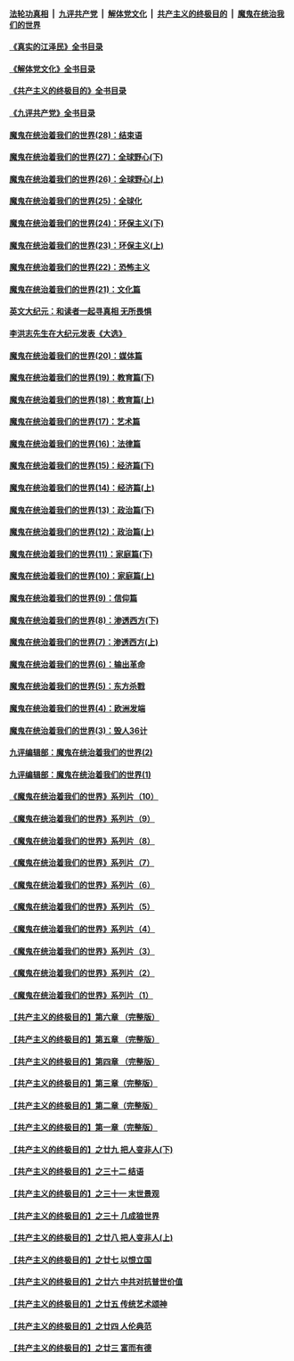 ####  [法轮功真相](../../../../basic/blob/master/README.md?t=04300931) &nbsp;|&nbsp; [九评共产党](../../../../9ping.md/blob/master/README.md?t=04300931) &nbsp;|&nbsp; [解体党文化](../../../../jtdwh.md/blob/master/README.md?t=04300931)  &nbsp;|&nbsp; [共产主义的终极目的](../../../../gczydzjmd.md/blob/master/README.md?t=04300931) &nbsp;|&nbsp; [魔鬼在统治我们的世界](../../../../mgztzwmdsj.md/blob/master/README.md?t=04300931) 

#### [《真实的江泽民》全书目录](../pages/nsc422/n13721399.md?t=04300931) 

#### [《解体党文化》全书目录](../pages/nsc422/n13721157.md?t=04300931) 

#### [《共产主义的终极目的》全书目录](../pages/nsc422/n13721048.md?t=04300931) 

#### [《九评共产党》全书目录](../pages/nsc422/n13708085.md?t=04300931) 

#### [魔鬼在统治着我们的世界(28)：结束语](../pages/nsc422/n10936246.md?t=04300931) 

#### [魔鬼在统治着我们的世界(27)：全球野心(下)](../pages/nsc422/n10928319.md?t=04300931) 

#### [魔鬼在统治着我们的世界(26)：全球野心(上)](../pages/nsc422/n10900318.md?t=04300931) 

#### [魔鬼在统治着我们的世界(25)：全球化](../pages/nsc422/n10788205.md?t=04300931) 

#### [魔鬼在统治着我们的世界(24)：环保主义(下)](../pages/nsc422/n10695307.md?t=04300931) 

#### [魔鬼在统治着我们的世界(23)：环保主义(上)](../pages/nsc422/n10688613.md?t=04300931) 

#### [魔鬼在统治着我们的世界(22)：恐怖主义](../pages/nsc422/n10614727.md?t=04300931) 

#### [魔鬼在统治着我们的世界(21)：文化篇](../pages/nsc422/n10597706.md?t=04300931) 

#### [英文大纪元：和读者一起寻真相 无所畏惧](../pages/nsc422/n12542027.md?t=04300931) 

#### [李洪志先生在大纪元发表《大选》](../pages/nsc422/n12534746.md?t=04300931) 

#### [魔鬼在统治着我们的世界(20)：媒体篇](../pages/nsc422/n10586579.md?t=04300931) 

#### [魔鬼在统治着我们的世界(19)：教育篇(下)](../pages/nsc422/n10564808.md?t=04300931) 

#### [魔鬼在统治着我们的世界(18)：教育篇(上)](../pages/nsc422/n10526970.md?t=04300931) 

#### [魔鬼在统治着我们的世界(17)：艺术篇](../pages/nsc422/n10499093.md?t=04300931) 

#### [魔鬼在统治着我们的世界(16)：法律篇](../pages/nsc422/n10485969.md?t=04300931) 

#### [魔鬼在统治着我们的世界(15)：经济篇(下)](../pages/nsc422/n10469975.md?t=04300931) 

#### [魔鬼在统治着我们的世界(14)：经济篇(上)](../pages/nsc422/n10457370.md?t=04300931) 

#### [魔鬼在统治着我们的世界(13)：政治篇(下)](../pages/nsc422/n10448270.md?t=04300931) 

#### [魔鬼在统治着我们的世界(12)：政治篇(上)](../pages/nsc422/n10444576.md?t=04300931) 

#### [魔鬼在统治着我们的世界(11)：家庭篇(下)](../pages/nsc422/n10440961.md?t=04300931) 

#### [魔鬼在统治着我们的世界(10)：家庭篇(上)](../pages/nsc422/n10435448.md?t=04300931) 

#### [魔鬼在统治着我们的世界(9)：信仰篇](../pages/nsc422/n10432159.md?t=04300931) 

#### [魔鬼在统治着我们的世界(8)：渗透西方(下)](../pages/nsc422/n10429603.md?t=04300931) 

#### [魔鬼在统治着我们的世界(7)：渗透西方(上)](../pages/nsc422/n10426013.md?t=04300931) 

#### [魔鬼在统治着我们的世界(6)：输出革命](../pages/nsc422/n10421536.md?t=04300931) 

#### [魔鬼在统治着我们的世界(5)：东方杀戮](../pages/nsc422/n10417707.md?t=04300931) 

#### [魔鬼在统治着我们的世界(4)：欧洲发端](../pages/nsc422/n10414890.md?t=04300931) 

#### [魔鬼在统治着我们的世界(3)：毁人36计](../pages/nsc422/n10411583.md?t=04300931) 

#### [九评编辑部：魔鬼在统治着我们的世界(2)](../pages/nsc422/n10410036.md?t=04300931) 

#### [九评编辑部：魔鬼在统治着我们的世界(1)](../pages/nsc422/n10406825.md?t=04300931) 

#### [《魔鬼在统治着我们的世界》系列片（10）](../pages/nsc422/n12292670.md?t=04300931) 

#### [《魔鬼在统治着我们的世界》系列片（9）](../pages/nsc422/n12290859.md?t=04300931) 

#### [《魔鬼在统治着我们的世界》系列片（8）](../pages/nsc422/n12287445.md?t=04300931) 

#### [《魔鬼在统治着我们的世界》系列片（7）](../pages/nsc422/n12283425.md?t=04300931) 

#### [《魔鬼在统治着我们的世界》系列片（6）](../pages/nsc422/n12282314.md?t=04300931) 

#### [《魔鬼在统治着我们的世界》系列片（5）](../pages/nsc422/n12281419.md?t=04300931) 

#### [《魔鬼在统治着我们的世界》系列片（4）](../pages/nsc422/n12274024.md?t=04300931) 

#### [《魔鬼在统治着我们的世界》系列片（3）](../pages/nsc422/n12271322.md?t=04300931) 

#### [《魔鬼在统治着我们的世界》系列片（2）](../pages/nsc422/n12269049.md?t=04300931) 

#### [《魔鬼在统治着我们的世界》系列片（1）](../pages/nsc422/n12267575.md?t=04300931) 

#### [【共产主义的终极目的】第六章 （完整版）](../pages/nsc422/n11428913.md?t=04300931) 

#### [【共产主义的终极目的】第五章 （完整版）](../pages/nsc422/n11428912.md?t=04300931) 

#### [【共产主义的终极目的】第四章 （完整版）](../pages/nsc422/n11428907.md?t=04300931) 

#### [【共产主义的终极目的】第三章（完整版）](../pages/nsc422/n11428848.md?t=04300931) 

#### [【共产主义的终极目的】第二章（完整版）](../pages/nsc422/n11428831.md?t=04300931) 

#### [【共产主义的终极目的】第一章（完整版）](../pages/nsc422/n11417651.md?t=04300931) 

#### [【共产主义的终极目的】之廿九 把人变非人(下)](../pages/nsc422/n11344140.md?t=04300931) 

#### [【共产主义的终极目的】之三十二 结语](../pages/nsc422/n11360535.md?t=04300931) 

#### [【共产主义的终极目的】之三十一 末世景观](../pages/nsc422/n11351129.md?t=04300931) 

#### [【共产主义的终极目的】之三十 几成狼世界](../pages/nsc422/n11348280.md?t=04300931) 

#### [【共产主义的终极目的】之廿八 把人变非人(上)](../pages/nsc422/n11340492.md?t=04300931) 

#### [【共产主义的终极目的】之廿七 以恨立国](../pages/nsc422/n11336944.md?t=04300931) 

#### [【共产主义的终极目的】之廿六 中共对抗普世价值](../pages/nsc422/n11324785.md?t=04300931) 

#### [【共产主义的终极目的】之廿五 传统艺术颂神](../pages/nsc422/n11296396.md?t=04300931) 

#### [【共产主义的终极目的】之廿四 人伦典范](../pages/nsc422/n11296397.md?t=04300931) 

#### [【共产主义的终极目的】之廿三 富而有德](../pages/nsc422/n11283598.md?t=04300931) 

